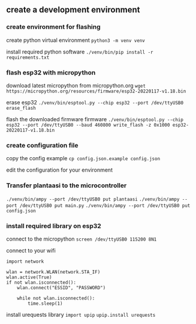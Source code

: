 ## create a development environment 

### create environment for flashing

create python virtual environment
`python3 -m venv venv`

install required python software
`./venv/bin/pip install -r requirements.txt`

### flash esp32 with micropython

download latest micropython from micropython.org
`wget https://micropython.org/resources/firmware/esp32-20220117-v1.18.bin`

erase esp32
`./venv/bin/esptool.py --chip esp32 --port /dev/ttyUSB0 erase_flash`

flash the downloaded firmware firmware
`./venv/bin/esptool.py --chip esp32 --port /dev/ttyUSB0 --baud 460800 write_flash -z 0x1000 esp32-20220117-v1.18.bin`

### create configuration file

copy the config example
`cp config.json.example config.json`

edit the configuration for your environment

### Transfer plantaasi to the microcontroller

`./venv/bin/ampy --port /dev/ttyUSB0 put plantaasi`
`./venv/bin/ampy --port /dev/ttyUSB0 put main.py`
`./venv/bin/ampy --port /dev/ttyUSB0 put config.json`


### install required library on esp32

connect to the micropython 
`screen /dev/ttyUSB0 115200 8N1`

connect to your wifi
```
import network

wlan = network.WLAN(network.STA_IF)
wlan.active(True)
if not wlan.isconnected():
    wlan.connect("ESSID", "PASSWORD")

    while not wlan.isconnected():
        time.sleep(1)
```

install urequests library
`import upip`
`upip.install urequests`
